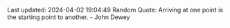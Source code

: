 Last updated: 2024-04-02 19:04:49
Random Quote: Arriving at one point is the starting point to another. - John Dewey